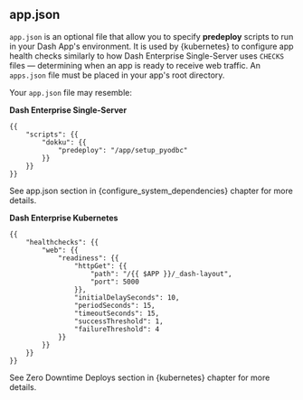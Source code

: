 ## app.json

`app.json` is an optional file that allow you to specify **predeploy** scripts to run 
in your Dash App's environment. It is used by {kubernetes} to configure app health checks similarly to 
how Dash Enterprise Single-Server uses `CHECKS` files — determining when an app is ready to 
receive web traffic. An `apps.json` file must be placed in your app's root directory.

Your `app.json` file may resemble:

**Dash Enterprise Single-Server**

```
{{
    "scripts": {{
        "dokku": {{
            "predeploy": "/app/setup_pyodbc"
        }}
    }}
}}
```

See app.json section in {configure_system_dependencies} chapter for more details.

**Dash Enterprise Kubernetes**

```
{{
    "healthchecks": {{
        "web": {{
            "readiness": {{
                "httpGet": {{
                    "path": "/{{ $APP }}/_dash-layout",
                    "port": 5000
                }},
                "initialDelaySeconds": 10,
                "periodSeconds": 15,
                "timeoutSeconds": 15,
                "successThreshold": 1,
                "failureThreshold": 4
            }}
        }}
    }}
}}

```

See Zero Downtime Deploys section in {kubernetes} chapter for more details.